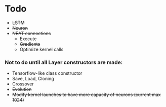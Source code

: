 # Todo

- ~~LSTM~~
- ~~Neuron~~
- ~~NEAT connections~~ 
	- ~~Execute~~
	- ~~Gradients~~
    - Optimize kernel calls

### Not to do until all Layer constructors are made:

- Tensorflow-like class constructor
- Save, Load, Cloning
- Crossover
- ~~Evolution~~
- ~~Modify kernel launches to have more capacity of neurons (current max 1024)~~
